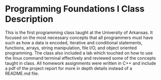 # Programming Foundations I Class Description
This is the first programming class taught at the University of Arkansas. It focused on the most necessary concepts that all programmers must have such as how a data is encoded, iterative and conditional statements, functions, arrays, string manipulation, file I/O, and object oriented programming. The class also included a lab which touched on how to use the linux command terminal effectively and reviewed some of the concepts taught in class. All homework assignments were written in C++ and include a pdf of the project report for more in depth details instead of a README.md file. 
